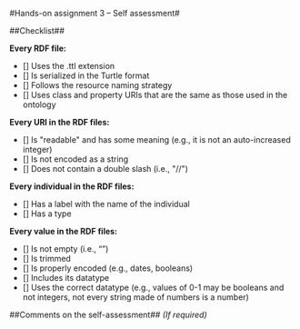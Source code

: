 #Hands-on assignment 3 – Self assessment#

##Checklist##

**Every RDF file:**

- [] Uses the .ttl extension
- [] Is serialized in the Turtle format
- [] Follows the resource naming strategy
- [] Uses class and property URIs that are the same as those used in the ontology

**Every URI in the RDF files:**

- [] Is "readable" and has some meaning (e.g., it is not an auto-increased integer) 
- [] Is not encoded as a string
- [] Does not contain a double slash (i.e., "//")

**Every individual in the RDF files:**

- [] Has a label with the name of the individual
- [] Has a type

**Every value in the RDF files:**

- [] Is not empty (i.e., “”)
- [] Is trimmed
- [] Is properly encoded (e.g., dates, booleans)
- [] Includes its datatype
- [] Uses the correct datatype (e.g., values of 0-1 may be booleans and not integers, not every string made of numbers is a number) 

##Comments on the self-assessment##
_(If required)_
